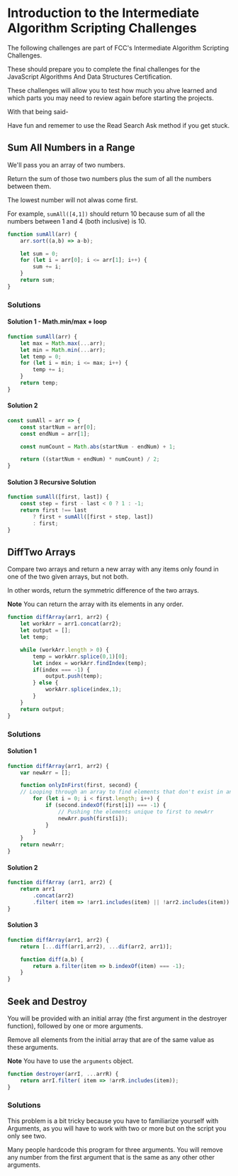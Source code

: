 # Introduction to the Intermediate Algorithm Scripting Challenges

The following challenges are part of FCC's Intermediate Algorithm Scripting Challenges.

These should prepare you to complete the final challenges for the JavaScript Algorithms And Data Structures Certification.

These challenges will allow you to test how much you ahve learned and which parts you may need to review again before starting the projects.

With that being said-

Have fun and rememer to use the Read Search Ask method if you get stuck.

## Sum All Numbers in a Range

We'll pass you an array of two numbers.

Return the sum of those two numbers plus the sum of all the numbers between them.

The lowest number will not alwas come first.

For example, `sumAll([4,1])` should return 10 because sum of all the numbers between 1 and 4 (both inclusive) is 10.

```js
function sumAll(arr) {
    arr.sort((a,b) => a-b);

    let sum = 0;
    for (let i = arr[0]; i <= arr[1]; i++) {
        sum += i;
    }
    return sum;
}
```
### Solutions
#### Solution 1 - Math.min/max + loop
```js
function sumAll(arr) {
    let max = Math.max(...arr);
    let min = Math.min(...arr);
    let temp = 0;
    for (let i = min; i <= max; i++) {
        temp += i;
    }
    return temp;
}
```

#### Solution 2 
```js
const sumAll = arr => {
    const startNum = arr[0];
    const endNum = arr[1];

    const numCount = Math.abs(startNum - endNum) + 1;

    return ((startNum + endNum) * numCount) / 2;
}
```

#### Solution 3 Recursive Solution
```js
function sumAll([first, last]) {
    const step = first - last < 0 ? 1 : -1;
    return first !== last
        ? first + sumAll([first + step, last])
        : first;
}
```

## DiffTwo Arrays

Compare two arrays and return a new array with any items only found in one of the two given arrays, but not both.

In other words, return the symmetric difference of the two arrays.

**Note**
You can return the array with its elements in any order.

```js
function diffArray(arr1, arr2) {
    let workArr = arr1.concat(arr2);
    let output = [];
    let temp;

    while (workArr.length > 0) {
        temp = workArr.splice(0,1)[0];
        let index = workArr.findIndex(temp);
        if(index === -1) {
            output.push(temp);
        } else {
            workArr.splice(index,1);
        }
    }
    return output;
}
```
### Solutions
#### Solution 1
```js
function diffArray(arr1, arr2) {
    var newArr = [];

    function onlyInFirst(first, second) {
    // Looping through an array to find elements that don't exist in another array
        for (let i = 0; i < first.length; i++) {
            if (second.indexOf(first[i]) === -1) {
                // Pushing the elements unique to first to newArr
                newArr.push(first[i]);
            }
        }
    }
    return newArr;
}
```

#### Solution 2
```js
function diffArray (arr1, arr2) {
    return arr1
        .concat(arr2)
        .filter( item => !arr1.includes(item) || !arr2.includes(item))
}
```

#### Solution 3
```js
function diffArray(arr1, arr2) {
    return [...diff(arr1,arr2), ...dif(arr2, arr1)];

    function diff(a,b) {
        return a.filter(item => b.indexOf(item) === -1);
    }
}
```

## Seek and Destroy
You will be provided with an initial array (the first argument in the destroyer function), followed by one or more arguments.

Remove all elements from the initial array that are of the same value as these arguments.

**Note**
You have to use the `arguments` object.

```js
function destroyer(arrI, ...arrR) {
    return arrI.filter( item => !arrR.includes(item));
}
```

### Solutions
This problem is a bit tricky because you have to familiarize yourself with Arguments, as you will have to work with two or more but on the script you only see two.

Many people hardcode this program for three arguments. You will remove any number from the first argument that is the same as any other other arguments.
